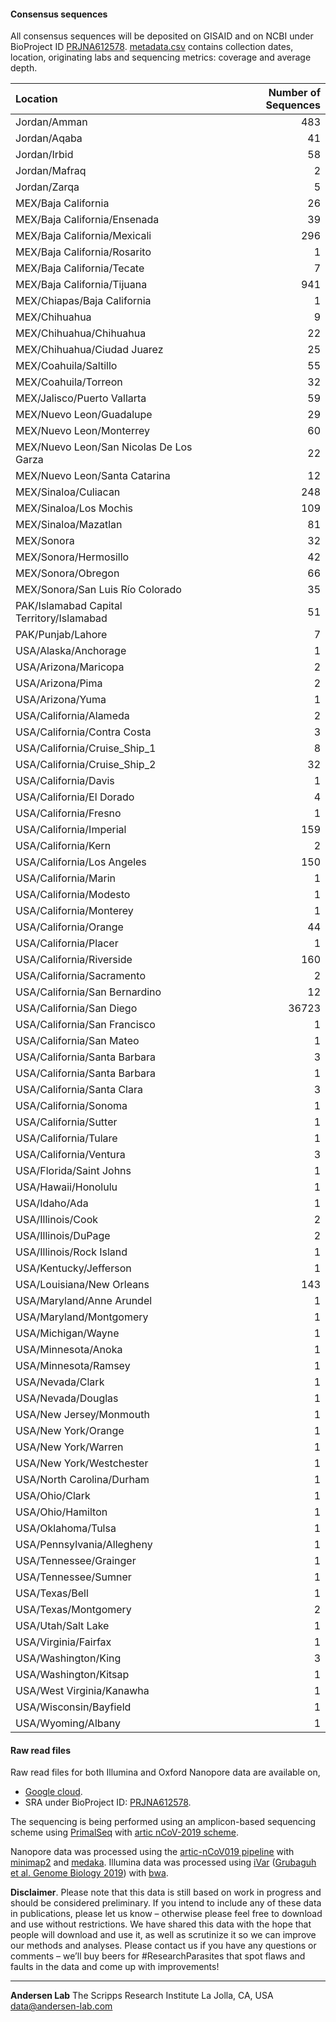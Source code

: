 #### Consensus sequences

All consensus sequences will be deposited on GISAID and on NCBI under BioProject ID [PRJNA612578](https://www.ncbi.nlm.nih.gov/bioproject/612578).
[metadata.csv](https://raw.githubusercontent.com/andersen-lab/HCoV-19-Genomics/master/metadata.csv) contains collection dates, location, originating labs and sequencing metrics: coverage and average depth.

| Location                         |   Number of Sequences |
|:---------------------------------|----------------------:|
| Jordan/Amman                     |                   483 |
| Jordan/Aqaba                     |                    41 |
| Jordan/Irbid                     |                    58 |
| Jordan/Mafraq                    |                     2 |
| Jordan/Zarqa                     |                     5 |
| MEX/Baja California              |                    26 |
| MEX/Baja California/Ensenada     |                    39 |
| MEX/Baja California/Mexicali     |                   296 |
| MEX/Baja California/Rosarito     |                     1 |
| MEX/Baja California/Tecate       |                     7 |
| MEX/Baja California/Tijuana      |                   941 |
| MEX/Chiapas/Baja California	   |			 1 |
| MEX/Chihuahua                    |                     9 |
| MEX/Chihuahua/Chihuahua          |                    22 |
| MEX/Chihuahua/Ciudad Juarez      |                    25 |
| MEX/Coahuila/Saltillo	           |                    55 |
| MEX/Coahuila/Torreon             |                    32 |
| MEX/Jalisco/Puerto Vallarta      |                    59 |
| MEX/Nuevo Leon/Guadalupe	   |			29 |
| MEX/Nuevo Leon/Monterrey         |                    60 |
| MEX/Nuevo Leon/San Nicolas De Los Garza |             22 |
| MEX/Nuevo Leon/Santa Catarina    |                    12 | 
| MEX/Sinaloa/Culiacan             |                   248 |
| MEX/Sinaloa/Los Mochis           |                   109 |
| MEX/Sinaloa/Mazatlan             |                    81 |
| MEX/Sonora                       |                    32 |
| MEX/Sonora/Hermosillo            |                    42 |
| MEX/Sonora/Obregon               |                    66 |
| MEX/Sonora/San Luis Río Colorado |                    35 |
| PAK/Islamabad Capital Territory/Islamabad |		51 |
| PAK/Punjab/Lahore		   |                     7 |
| USA/Alaska/Anchorage             |                     1 |
| USA/Arizona/Maricopa             |                     2 |
| USA/Arizona/Pima                 |                     2 |
| USA/Arizona/Yuma                 |                     1 |
| USA/California/Alameda           |                     2 |
| USA/California/Contra Costa      |                     3 |
| USA/California/Cruise_Ship_1     |                     8 |
| USA/California/Cruise_Ship_2     |                    32 |
| USA/California/Davis             |                     1 |
| USA/California/El Dorado         |                     4 |
| USA/California/Fresno            |                     1 |
| USA/California/Imperial          |                   159 |
| USA/California/Kern              |                     2 |
| USA/California/Los Angeles       |                   150 |
| USA/California/Marin             |                     1 |
| USA/California/Modesto           |                     1 |
| USA/California/Monterey          |                     1 |
| USA/California/Orange            |                    44 |
| USA/California/Placer            |                     1 |
| USA/California/Riverside         |                   160 |
| USA/California/Sacramento        |                     2 |
| USA/California/San Bernardino    |                    12 |
| USA/California/San Diego         |                 36723 |
| USA/California/San Francisco     |                     1 |
| USA/California/San Mateo         |                     1 |
| USA/California/Santa Barbara     |                     3 |
| USA/California/Santa Barbara     |                     1 |
| USA/California/Santa Clara       |                     3 |
| USA/California/Sonoma            |                     1 |
| USA/California/Sutter            |                     1 |
| USA/California/Tulare            |                     1 |
| USA/California/Ventura           |                     3 |
| USA/Florida/Saint Johns          |                     1 |
| USA/Hawaii/Honolulu              |                     1 |
| USA/Idaho/Ada                    |                     1 |
| USA/Illinois/Cook                |                     2 |
| USA/Illinois/DuPage              |                     2 |
| USA/Illinois/Rock Island         |                     1 |
| USA/Kentucky/Jefferson           |                     1 |
| USA/Louisiana/New Orleans        |                   143 |
| USA/Maryland/Anne Arundel        |                     1 |
| USA/Maryland/Montgomery          |                     1 |
| USA/Michigan/Wayne               |                     1 |
| USA/Minnesota/Anoka              |                     1 |
| USA/Minnesota/Ramsey             |                     1 |
| USA/Nevada/Clark                 |                     1 |
| USA/Nevada/Douglas               |                     1 |
| USA/New Jersey/Monmouth          |                     1 |
| USA/New York/Orange              |                     1 |
| USA/New York/Warren              |                     1 |
| USA/New York/Westchester         |                     1 |
| USA/North Carolina/Durham        |                     1 |
| USA/Ohio/Clark                   |                     1 |
| USA/Ohio/Hamilton                |                     1 |
| USA/Oklahoma/Tulsa               |                     1 |
| USA/Pennsylvania/Allegheny       |                     1 |
| USA/Tennessee/Grainger           |                     1 |
| USA/Tennessee/Sumner             |                     1 |
| USA/Texas/Bell                   |                     1 |
| USA/Texas/Montgomery             |                     2 |
| USA/Utah/Salt Lake               |                     1 |
| USA/Virginia/Fairfax             |                     1 |
| USA/Washington/King              |                     3 |
| USA/Washington/Kitsap            |                     1 |
| USA/West Virginia/Kanawha        |                     1 |
| USA/Wisconsin/Bayfield           |                     1 |
| USA/Wyoming/Albany               |                     1 |

#### Raw read files

Raw read files for both Illumina and Oxford Nanopore data are available on,

* [Google cloud](https://console.cloud.google.com/storage/browser/andersen-lab_hcov-19-genomics).
* SRA under BioProject ID: [PRJNA612578](https://www.ncbi.nlm.nih.gov/bioproject/612578).

The sequencing is being performed using an amplicon-based sequencing scheme using [PrimalSeq](https://www.nature.com/articles/nprot.2017.066) with [artic nCoV-2019 scheme](https://github.com/artic-network/artic-ncov2019/tree/master/primer_schemes/nCoV-2019).

Nanopore data was processed using the [artic-nCoV019 pipeline](https://github.com/artic-network/artic-ncov2019) with [minimap2](https://github.com/lh3/minimap2) and [medaka](https://github.com/nanoporetech/medaka).
Illumina data was processed using [iVar](https://github.com/andersen-lab/ivar) ([Grubaguh et al. Genome Biology 2019](https://genomebiology.biomedcentral.com/articles/10.1186/s13059-018-1618-7)) with [bwa](https://github.com/lh3/bwa).

**Disclaimer**. Please note that this data is still based on work in progress and should be considered preliminary. If you intend to include any of these data in publications, please let us know – otherwise please feel free to download and use without restrictions. We have shared this data with the hope that people will download and use it, as well as scrutinize it so we can improve our methods and analyses. Please contact us if you have any questions or comments – we’ll buy beers for #ResearchParasites that spot flaws and faults in the data and come up with improvements!

---
**Andersen Lab**
The Scripps Research Institute
La Jolla, CA, USA
[data@andersen-lab.com](mailto:data@andersen-lab.com)
